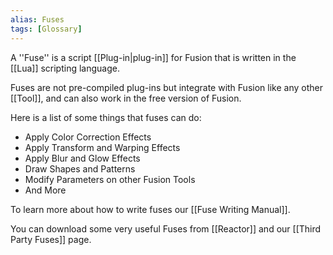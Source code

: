 ```yaml
---
alias: Fuses
tags: [Glossary]
---
```


A ''Fuse'' is a script [[Plug-in|plug-in]] for Fusion that is written in the [[Lua]] scripting language.

Fuses are not pre-compiled plug-ins but integrate with Fusion like any other [[Tool]], and can also work in the free version of Fusion.

Here is a list of some things that fuses can do:

* Apply Color Correction Effects
* Apply Transform and Warping Effects
* Apply Blur and Glow Effects
* Draw Shapes and Patterns
* Modify Parameters on other Fusion Tools
* And More

To learn more about how to write fuses our [[Fuse Writing Manual]].

You can download some very useful Fuses from [[Reactor]] and our [[Third Party Fuses]] page.

